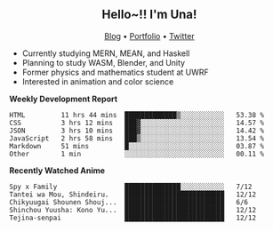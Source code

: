 <h2 align="center">
  Hello~!! I'm Una!
</h2>

<p align="center">
  <a href="https://anarchy.website/">Blog</a> &bull;
  <a href="https://una-ada.github.io/">Portfolio</a> &bull;
  <a href="https://twitter.com/xn__z7x">Twitter</a>
</p>

- Currently studying MERN, MEAN, and Haskell
- Planning to study WASM, Blender, and Unity
- Former physics and mathematics student at UWRF
- Interested in animation and color science

**Weekly Development Report**

<!--START_SECTION:waka-->

```text
HTML         11 hrs 44 mins  █████████████▒░░░░░░░░░░░   53.38 %
CSS          3 hrs 12 mins   ███▓░░░░░░░░░░░░░░░░░░░░░   14.57 %
JSON         3 hrs 10 mins   ███▓░░░░░░░░░░░░░░░░░░░░░   14.42 %
JavaScript   2 hrs 58 mins   ███▒░░░░░░░░░░░░░░░░░░░░░   13.54 %
Markdown     51 mins         █░░░░░░░░░░░░░░░░░░░░░░░░   03.87 %
Other        1 min           ░░░░░░░░░░░░░░░░░░░░░░░░░   00.11 %
```

<!--END_SECTION:waka-->

**Recently Watched Anime**

<!-- RECENT-ANIME:START -->

    Spy x Family                 ██████████████░░░░░░░░░░░   7/12
    Tantei wa Mou, Shindeiru.    █████████████████████████   12/12
    Chikyuugai Shounen Shouj...  █████████████████████████   6/6
    Shinchou Yuusha: Kono Yu...  █████████████████████████   12/12
    Tejina-senpai                █████████████████████████   12/12
<!-- RECENT-ANIME:END -->
